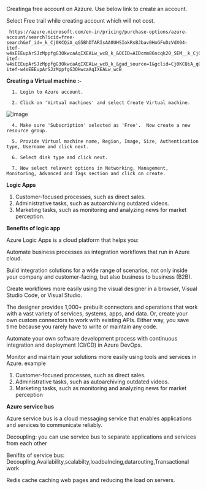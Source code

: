 Creatinga free account on Azzure. Use below link to create an account.

Select Free trail while creating account which will not cost.
   
     https://azure.microsoft.com/en-in/pricing/purchase-options/azure-account/search?icid=free-search&ef_id=_k_Cj0KCQiA_qG5BhDTARIsAA0UHSIokRsBJbav0HoGFuDzVdX04-itef-w4sEEEupArSJzMppfgG3OkwcaAqIXEALw_wcB_k_&OCID=AIDcmm86ncqk20_SEM__k_Cj0KCQiA_qG5BhDTARIsAA0UHSIokRsBJbav0HoGFuDzVdX04-itef-w4sEEEupArSJzMppfgG3OkwcaAqIXEALw_wcB_k_&gad_source=1&gclid=Cj0KCQiA_qG5BhDTARIsAA0UHSIokRsBJbav0HoGFuDzVdX04-itef-w4sEEEupArSJzMppfgG3OkwcaAqIXEALw_wcB

**Creating a Virtual machine :-**

      1. Login to Azure account.

      2. Click on 'Virtual machines' and select Create Virtual machine.

   ![image](https://github.com/user-attachments/assets/e8285b31-a4a8-46c4-8e0e-4e531aed13fd)


      4. Make sure 'Subscription' selected as 'Free'.  Now create a new resource group.

      5. Provide Virtual machine name, Region, Image, Size, Authentication type, Username and click next. 

      6. Select disk type and click next.

      7. Now select relavent options in Networking, Management, Monitoring, Advanced and Tags section and click on create.


**Logic Apps**

1. Customer-focused processes, such as direct sales.
2. Administrative tasks, such as autoarchiving outdated videos.
3. Marketing tasks, such as monitoring and analyzing news for market perception.


**Benefits of logic app**

Azure Logic Apps is a cloud platform that helps you:

Automate business processes as integration workflows that run in Azure cloud.

Build integration solutions for a wide range of scenarios, not only inside your company and customer-facing, but also business to business (B2B).

Create workflows more easily using the visual designer in a browser, Visual Studio Code, or Visual Studio.

The designer provides 1,000+ prebuilt connectors and operations that work with a vast variety of services, systems, apps, and data. Or, create your own custom connectors to work with existing APIs. Either way, you save time because you rarely have to write or maintain any code.

Automate your own software development process with continuous integration and deployment (CI/CD) in Azure DevOps.

Monitor and maintain your solutions more easily using tools and services in Azure.  example 

   1. Customer-focused processes, such as direct sales.
   2. Administrative tasks, such as autoarchiving outdated videos.
   3. Marketing tasks, such as monitoring and analyzing news for market perception


**Azure service bus**

Azure service bus is a cloud messaging service that enables applications and services to communicate reliably.

Decoupling: you can use service bus to separate applications and services from each other

Benifits of service bus: Decoupling,Availability,scalabilty,loadbalncing,datarouting,Transactional work


Redis cache caching web pages and reducing the load on servers.






